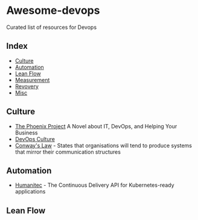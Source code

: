 # Awesome-devops
 Curated list of resources for Devops

Index
-----
 -	[Culture](#culture)
 -	[Automation](#automation)
 -	[Lean Flow](#lean_flow)
 -	[Measurement](#security)
 -	[Revovery](#tools)
 -	[Misc](#misc)

Culture
-------
-  [The Phoenix Project](https://www.amazon.com.br/Phoenix-Project-DevOps-Helping-Business/dp/0988262592) A Novel about IT, DevOps, and Helping Your Business
- [DevOps Culture](http://martinfowler.com/bliki/DevOpsCulture.html)
- [Conway's Law](https://en.wikipedia.org/wiki/Conway%27s_law) - States that organisations will tend to produce systems that mirror their communication structures

Automation
-------
-  [Humanitec](https://humanitec.com) - The Continuous Delivery API for Kubernetes-ready applications

Lean Flow
-------
